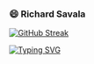 ### 😄 Richard Savala

[![GitHub Streak](https://streak-stats.demolab.com/?user=richardsavala&theme=dark)](https://git.io/streak-stats)

[![Typing SVG](https://readme-typing-svg.demolab.com/?lines=Digital+Craftsman;Seeking+Employment+Opportunies&color=ffecb4)](https://git.io/typing-svg)

<!--
**richardsavala/richardSavala** is a ✨ _special_ ✨ repository because its `README.md` (this file) appears on your GitHub profile.

Here are some ideas to get you started:

- 🔭 I’m currently working on ...
- 🌱 I’m currently learning ...
- 👯 I’m looking to collaborate on ...
- 🤔 I’m looking for help with ...
- 💬 Ask me about ...
- 📫 How to reach me: ...
- 😄 Pronouns: ...
- ⚡ Fun fact: ...
-->
